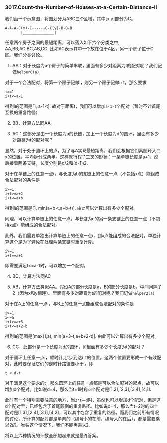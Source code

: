 ### 3017.Count-the-Number-of-Houses-at-a-Certain-Distance-II

我们画一个示意图，将图划分为ABC三个区域，其中[x,y]部分为C。
```
A-A-A-C(x)-C------C-C(y)-B-B-B
       |______________|
```

任意两个房子之间的最短距离，可以落入如下六个分类之中, AA,BB,AC,BC,AB,CC. 比如AC表示其中一个放在位于A区，另一个房子位于C区。我们分类讨论。

1. AA：对于长度为a个房子的简单串联，里面有多少对距离为t的配对呢？我们记做`helper0(a)`
 
对于一个合法配对，将第一个房子记做i，则另一个房子记做i+t，那么要求
```
i>=1
i+t<=a-1
```
得到i的范围是[1, a-1-t]. 故对于距离t，我们可以增加`a-1-t`个配对（暂时不计首尾互换的重复路径）

2. BB，计算方法同AA。

3. AC：这部分是由一个长度为a的长链，加上一个长度为d的圆环。里面有多少对距离为t的配对呢？

显然，对于处于圆环上的点，为了与A实现最短距离，我们会根据它们离圆环入口x的位置，平均拆分成两半。这样就行程了三叉的形状：一条单链长度是a+1，然后接着两条支链，长度分别是d/2和(d-1)/2.

对于在单链上的任意一点i，与长度为b的支链上的任意一点（不包括x点）能组成合法配对的条件是
```
i>=1
i+t>=a+2
i+t<=a+b
```
得到i的范围是[1, min(a+b-t,a+b-t)]. 由此可以计算出有多少个配对。

同理，可以计算单链上的任意一点，与长度为c的另一条支链上的任意一点（不包括x点）能组成的合法配对。

此外，我们需要单独出计算单链上的任意一点i，到x点能组成的合法配对。单独计算这个是为了避免在处理两条支链时重复计算。
```
i>=1
i+t==a+1
```
即需要满足t<=a-1时，可以增加一个配对。

4. BC，计算方法同AC
   
5. AB，计算方法类似AA。假设A的部分长度是a，B的部分长度是b，中间间隔了2（因为x和y相连）。里面有多少对距离为t的配对呢？我们记做`helper2(a)`

对于在A上的任意一点i，与B上的任意一点能组成合法配对的条件是
```
i>=1
i<=a
i+t>=a+3
i+t<=a+2+b
```
得到i的范围是[max(1,a), min(a+3-t,a+b+2-t)]. 由此可以计算出有多少个配对。

6. CC，此部分是一个长度为d的圆环，问里面有多少个长度为t的配对？

对于圆环上任意一点i，顺时针走t步到达i+t的位置。这两个位置要形成一个有效配对，此时要保证它们的逆时针路径要小于t。即
```
t < d-t
```
对于满足这个要求的t，那么圆环上的任意一点都是可以合法配对的起点，故可以增加d个配对。比如说d=4，那么当t=1时的四个配对是[1,2],[2,3],[3,4],[4,1].

此时有一个特别需要注意的地方，当`2*t==d`时，虽然也可以增加d个配对，但是这d个配对里，已经包含了首尾颠倒的重复路径。比如说d=4，那么当t=2时的四个配对是[1,3],[2,4],[3,1],[4,2]，可以其中包含了重复的路径。而我们之前所有情况的讨论，所计算的配对都是单向的（编号小的在前，编号大的在后），都是需要乘以2的。唯独这个情况下，我们不能再乘以2.

将以上六种情况的计数全部加起来就是最终答案。
